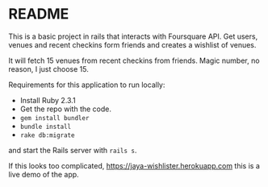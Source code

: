 # README

This is a basic project in rails that interacts with Foursquare API. Get users, venues and recent checkins form friends and creates a wishlist of venues.

It will fetch 15 venues from recent checkins from friends. Magic number, no reason, I just choose 15.

Requirements for this application to run locally:

- Install Ruby 2.3.1
- Get the repo with the code.
- `gem install bundler`
- `bundle install`
- `rake db:migrate`

and start the Rails server with `rails s`.

If this looks too complicated, https://jaya-wishlister.herokuapp.com this is a live demo of the app.
